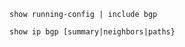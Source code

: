 ```Cisco IOS
show running-config | include bgp
```

```Cisco IOS
show ip bgp [summary|neighbors|paths}
```
